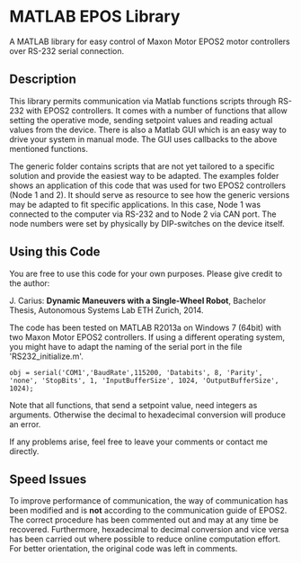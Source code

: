 MATLAB EPOS Library
===================
A MATLAB library for easy control of Maxon Motor EPOS2 motor controllers over RS-232 serial connection.

Description
------------------

This library permits communication via Matlab functions scripts through RS-232 with EPOS2 controllers. It comes with a number of functions that allow setting the operative mode, sending setpoint values and reading actual values from the device.
There is also a Matlab GUI which is an easy way to drive your system in manual mode. The GUI uses callbacks to the above mentioned functions.

The generic folder contains scripts that are not yet tailored to a specific solution and provide the easiest way to be adapted.
The examples folder shows an application of this code that was used for two EPOS2 controllers (Node 1 and 2). It should serve as resource to see how the generic versions may be adapted to fit specific applications. In this case, Node 1 was connected to the computer via RS-232 and to Node 2 via CAN port. The node numbers were set by physically by DIP-switches on the device itself.


Using this Code
----------------
You are free to use this code for your own purposes. Please give credit to the author:

J. Carius: **Dynamic Maneuvers with a Single-Wheel Robot**, Bachelor Thesis, Autonomous Systems Lab ETH Zurich, 2014.

The code has been tested on MATLAB R2013a on Windows 7 (64bit) with two Maxon Motor EPOS2 controllers. If using a different operating system, you might have to adapt the naming of the serial port in the file 'RS232_initialize.m'.

    obj = serial('COM1','BaudRate',115200, 'Databits', 8, 'Parity', 'none', 'StopBits', 1, 'InputBufferSize', 1024, 'OutputBufferSize', 1024);

Note that all functions, that send a setpoint value, need integers as arguments. Otherwise the decimal to hexadecimal conversion will produce an error.
	
If any problems arise, feel free to leave your comments or contact me directly.

Speed Issues
-------------
To improve performance of communication, the way of communication has been modified and is **not** according to the communication guide of EPOS2. The correct procedure has been commented out and may at any time be recovered. Furthermore, hexadecimal to decimal conversion and vice versa has been carried out where possible to reduce online computation effort. For better orientation, the original code was left in comments.

